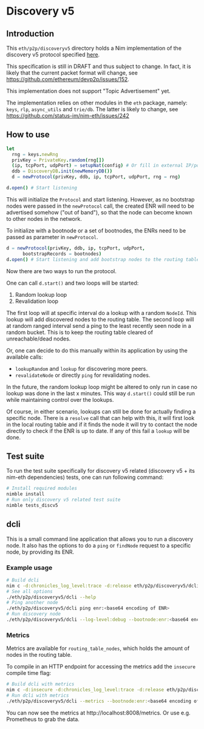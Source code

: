 # Discovery v5
## Introduction
This `eth/p2p/discoveryv5` directory holds a Nim implementation of the
discovery v5 protocol specified
[here](https://github.com/ethereum/devp2p/blob/master/discv5/discv5.md).

This specification is still in DRAFT and thus subject to change. In fact, it is
likely that the current packet format will change, see
https://github.com/ethereum/devp2p/issues/152.

This implementation does not support "Topic Advertisement" yet.

The implementation relies on other modules in the `eth` package, namely: `keys`,
`rlp`, `async_utils` and `trie/db`. The latter is likely to change, see
https://github.com/status-im/nim-eth/issues/242

## How to use

```Nim
let
  rng = keys.newRng
  privKey = PrivateKey.random(rng[])
  (ip, tcpPort, udpPort) = setupNat(config) # Or fill in external IP/ports manually
  ddb = DiscoveryDB.init(newMemoryDB())
  d = newProtocol(privKey, ddb, ip, tcpPort, udpPort, rng = rng)

d.open() # Start listening
```

This will initialize the `Protocol` and start listening. However, as no
bootstrap nodes were passed in the `newProtocol` call, the created ENR will need
to be advertised somehow ("out of band"), so that the node can become known to
other nodes in the network.

To initialize with a bootnode or a set of bootnodes, the ENRs need to be passed
as parameter in `newProtocol`.
```Nim
d = newProtocol(privKey, ddb, ip, tcpPort, udpPort,
      bootstrapRecords = bootnodes)
d.open() # Start listening and add bootstrap nodes to the routing table.
```

Now there are two ways to run the protocol.

One can call `d.start()` and two loops will be started:
1. Random lookup loop
2. Revalidation loop

The first loop will at specific interval do a lookup with a random `NodeId`.
This lookup will add discovered nodes to the routing table.
The second loop will at random ranged interval send a ping to the least recently
seen node in a random bucket. This is to keep the routing table cleared of
unreachable/dead nodes.

Or, one can decide to do this manually within its application by using the
available calls:
- `lookupRandom` and `lookup` for discovering more peers.
- `revalidateNode` or directly `ping` for revalidating nodes.

In the future, the random lookup loop might be altered to only run in case no
lookup was done in the last x minutes. This way `d.start()` could still be run
while maintaining control over the lookups.

Of course, in either scenario, lookups can still be done for actually finding a
specific node. There is a `resolve` call that can help with this, it will first
look in the local routing table and if it finds the node it will try to contact
the node directly to check if the ENR is up to date. If any of this fail a
`lookup` will be done.

## Test suite
To run the test suite specifically for discovery v5 related (discovery v5 + its
nim-eth dependencies) tests, one can run following command:
```sh
# Install required modules
nimble install
# Run only discovery v5 related test suite
nimble tests_discv5
```

## dcli
This is a small command line application that allows you to run a discovery
node. It also has the options to do a `ping` or `findNode` request to a specific
node, by providing its ENR.

### Example usage
```sh
# Build dcli
nim c -d:chronicles_log_level:trace -d:release eth/p2p/discoveryv5/dcli
# See all options
./eth/p2p/discoveryv5/dcli --help
# Ping another node
./eth/p2p/discoveryv5/dcli ping enr:<base64 encoding of ENR>
# Run discovery node
./eth/p2p/discoveryv5/dcli --log-level:debug --bootnode:enr:<base64 encoding of ENR>
```

### Metrics
Metrics are available for `routing_table_nodes`, which holds the amount of nodes
in the routing table.

To compile in an HTTP endpoint for accessing the metrics add the `insecure`
compile time flag:
```sh
# Build dcli with metrics
nim c -d:insecure -d:chronicles_log_level:trace -d:release eth/p2p/discoveryv5/dcli
# Run dcli with metrics
./eth/p2p/discoveryv5/dcli --metrics --bootnode:enr:<base64 encoding of ENR>
```

You can now see the metrics at http://localhost:8008/metrics. Or use e.g.
Prometheus to grab the data.
